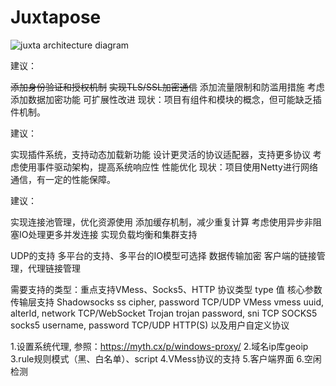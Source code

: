 # Juxtapose

![juxta architecture diagram](https://suyeq.oss-cn-shenzhen.aliyuncs.com/juxta/Juxta%E6%9E%B6%E6%9E%84.png)

建议：

~~添加身份验证和授权机制~~
~~实现TLS/SSL加密通信~~
添加流量限制和防滥用措施
考虑添加数据加密功能 
可扩展性改进
   现状：项目有组件和模块的概念，但可能缺乏插件机制。

建议：

实现插件系统，支持动态加载新功能
设计更灵活的协议适配器，支持更多协议
考虑使用事件驱动架构，提高系统响应性
性能优化
   现状：项目使用Netty进行网络通信，有一定的性能保障。

建议：

实现连接池管理，优化资源使用
添加缓存机制，减少重复计算
考虑使用异步非阻塞IO处理更多并发连接
实现负载均衡和集群支持


UDP的支持
多平台的支持、多平台的IO模型可选择
数据传输加密
客户端的链接管理，代理链接管理

需要支持的类型：重点支持VMess、Socks5、HTTP
协议类型	type 值	核心参数	传输层支持
Shadowsocks	ss	cipher, password	TCP/UDP
VMess	vmess	uuid, alterId, network	TCP/WebSocket
Trojan	trojan	password, sni	TCP
SOCKS5	socks5	username, password	TCP/UDP
HTTP(S)
以及用户自定义协议

1.设置系统代理,  参照：https://myth.cx/p/windows-proxy/
2.域名ip库geoip
3.rule规则模式（黑、白名单）、script
4.VMess协议的支持
5.客户端界面
6.空闲检测